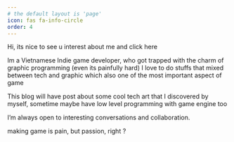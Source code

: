 ```yaml
---
# the default layout is 'page'
icon: fas fa-info-circle
order: 4
---
```


Hi, its nice to see u interest about me and click here

Im a Vietnamese Indie game developer, who got trapped with the charm of graphic programming (even its painfully hard)
I love to do stuffs that mixed between tech and graphic which also one of the most important aspect of game

This blog will have post about some cool tech art that I discovered by myself, sometime maybe have low level programming with game engine too

I’m always open to interesting conversations and collaboration.

making game is pain, but passion, right ?